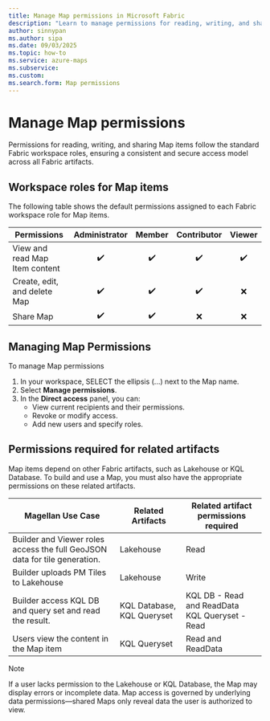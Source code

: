 ```yaml
---
title: Manage Map permissions in Microsoft Fabric
description: "Learn to manage permissions for reading, writing, and sharing Map items"
author: sinnypan
ms.author: sipa
ms.date: 09/03/2025
ms.topic: how-to
ms.service: azure-maps
ms.subservice:
ms.custom:
ms.search.form: Map permissions 
---
```


# Manage Map permissions

Permissions for reading, writing, and sharing Map items follow the standard Fabric workspace roles, ensuring a consistent and secure access model across all Fabric artifacts.

## Workspace roles for Map items

The following table shows the default permissions assigned to each Fabric workspace role for Map items.

| Permissions                     | Administrator | Member | Contributor | Viewer |
|---------------------------------|:-------------:|:------:|:-----------:|:------:|
| View and read Map Item content  | ✔️            | ✔️    | ✔️          | ✔️    |
| Create, edit, and delete Map     | ✔️            | ✔️    | ✔️          | ❌    |
| Share Map                       | ✔️            | ✔️    | ❌          | ❌    |

## Managing Map Permissions

To manage Map permissions

1. In your workspace, SELECT the ellipsis (...) next to the Map name.
2. Select **Manage permissions**.
3. In the **Direct access** panel, you can:
   - View current recipients and their permissions.
   - Revoke or modify access.
   - Add new users and specify roles.

## Permissions required for related artifacts

Map items depend on other Fabric artifacts, such as Lakehouse or KQL Database. To build and use a Map, you must also have the appropriate permissions on these related artifacts.

| Magellan Use Case  | Related Artifacts           | Related artifact permissions  required      |
|--------------------|-----------------------------|---------------------------------------------|
| Builder and Viewer roles access the full GeoJSON data for tile generation. | Lakehouse  | Read |
| Builder uploads PM Tiles to Lakehouse                                      | Lakehouse  | Write|
| Builder access KQL DB and query set and read the result.  | KQL Database, KQL Queryset  | KQL DB - Read and ReadData <br/>KQL Queryset - Read  |
| Users view the content in the Map item    | KQL Queryset  | Read and ReadData                  |

> [!NOTE]
>
> If a user lacks permission to the Lakehouse or KQL Database, the Map may display errors or incomplete data. Map access is governed by underlying data permissions—shared Maps only reveal data the user is authorized to view.
